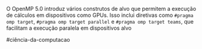  O OpenMP 5.0 introduz vários construtos de alvo que permitem a execução de cálculos em dispositivos como GPUs. Isso inclui diretivas como `#pragma omp target`, `#pragma omp target parallel` e `#pragma omp target teams`, que facilitam a execução paralela em dispositivos alvo

#ciência-da-computacao